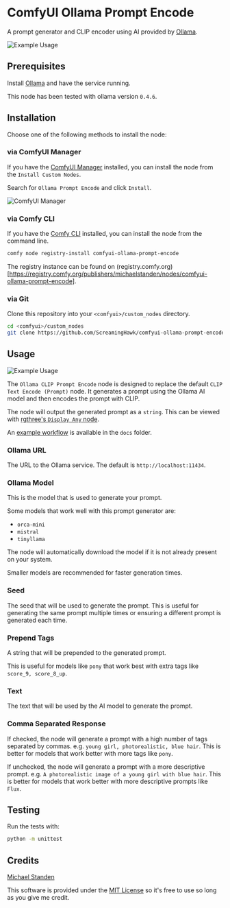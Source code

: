 # ComfyUI Ollama Prompt Encode

A prompt generator and CLIP encoder using AI provided by [Ollama](https://ollama.com).

![Example Usage](./docs/usage_1.png)

## Prerequisites

Install [Ollama](https://ollama.com) and have the service running.

This node has been tested with ollama version `0.4.6`.

## Installation

Choose one of the following methods to install the node:

### via ComfyUI Manager

If you have the [ComfyUI Manager](https://github.com/ltdrdata/ComfyUI-Manager) installed, you can install the node from the `Install Custom Nodes`.

Search for `Ollama Prompt Encode` and click `Install`.

![ComfyUI Manager](./docs/comfyui_manager.png)

### via Comfy CLI

If you have the [Comfy CLI](https://github.com/Comfy-Org/comfy-cli) installed, you can install the node from the command line.

```sh
comfy node registry-install comfyui-ollama-prompt-encode
```

The registry instance can be found on (registry.comfy.org)[https://registry.comfy.org/publishers/michaelstanden/nodes/comfyui-ollama-prompt-encode].

### via Git

Clone this repository into your `<comfyui>/custom_nodes` directory.

```sh
cd <comfyui>/custom_nodes
git clone https://github.com/ScreamingHawk/comfyui-ollama-prompt-encode
```

## Usage

![Example Usage](./docs/usage_1.png)

The `Ollama CLIP Prompt Encode` node is designed to replace the default `CLIP Text Encode (Prompt)` node. It generates a prompt using the Ollama AI model and then encodes the prompt with CLIP.

The node will output the generated prompt as a `string`. This can be viewed with [rgthree's `Display Any` node](https://github.com/rgthree/rgthree-comfy?tab=readme-ov-file#display-any).

An [example workflow](./docs/ollama_basic_workflow.json) is available in the `docs` folder.

### Ollama URL

The URL to the Ollama service. The default is `http://localhost:11434`.

### Ollama Model

This is the model that is used to generate your prompt.

Some models that work well with this prompt generator are:

- `orca-mini`
- `mistral`
- `tinyllama`

The node will automatically download the model if it is not already present on your system.

Smaller models are recommended for faster generation times.

### Seed

The seed that will be used to generate the prompt. This is useful for generating the same prompt multiple times or ensuring a different prompt is generated each time.

### Prepend Tags

A string that will be prepended to the generated prompt.

This is useful for models like `pony` that work best with extra tags like `score_9, score_8_up`.

### Text

The text that will be used by the AI model to generate the prompt.

### Comma Separated Response

If checked, the node will generate a prompt with a high number of tags separated by commas. e.g. `young girl, photorealistic, blue hair`. This is better for models that work better with more tags like `pony`.

If unchecked, the node will generate a prompt with a more descriptive prompt. e.g. `A photorealistic image of a young girl with blue hair`. This is better for models that work better with more descriptive prompts like `Flux`.

## Testing

Run the tests with:

```sh
python -m unittest
```

## Credits

[Michael Standen](https://michael.standen.link)

This software is provided under the [MIT License](https://tldrlegal.com/license/mit-license) so it's free to use so long as you give me credit.
